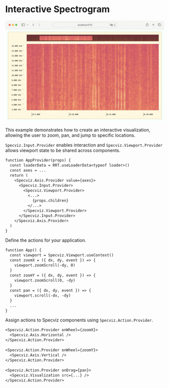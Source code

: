 # Interactive Spectrogram

![resources/example-interactive-spectrogram.webp](../../resources/example-interactive-spectrogram.webp)

This example demonstrates how to create an interactive visualization, allowing the user to zoom, pan, and jump to specific locations.

`Specviz.Input.Provider` enables interaction and `Specviz.Viewport.Provider` allows viewport state to be shared across components.

```tsx
function AppProvider(props) {
  const loaderData = RRT.useLoaderData<typeof loader>()
  const axes = ...
  return (
    <Specviz.Axis.Provider value={axes}>
      <Specviz.Input.Provider>
        <Specviz.Viewport.Provider>
          <...>
            {props.children}
          </...>
        </Specviz.Viewport.Provider>
      </Specviz.Input.Provider>
    </Specviz.Axis.Provider>
  )
}
```

Define the actions for your application.

```tsx
function App() {
  const viewport = Specviz.Viewport.useContext()
  const zoomX = ({ dx, dy, event }) => {
    viewport.zoomScroll(-dy, 0)
  }
  const zoomY = ({ dx, dy, event }) => {
    viewport.zoomScroll(0, -dy)
  }
  const pan = ({ dx, dy, event }) => {
    viewport.scroll(-dx, -dy)
  }
  ...
}
```

Assign actions to Specviz components using `Specviz.Action.Provider`.

```tsx
<Specviz.Action.Provider onWheel={zoomX}>
  <Specviz.Axis.Horizontal />
</Specviz.Action.Provider>

<Specviz.Action.Provider onWheel={zoomY}>
  <Specviz.Axis.Vertical />
</Specviz.Action.Provider>

<Specviz.Action.Provider onDrag={pan}>
  <Specviz.Visualization src={...} />
</Specviz.Action.Provider>
```
